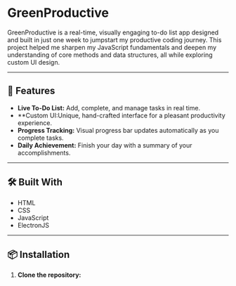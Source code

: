 # GreenProductive

GreenProductive is a real-time, visually engaging to-do list app designed and built in just one week to jumpstart my productive coding journey. This project helped me sharpen my JavaScript fundamentals and deepen my understanding of core methods and data structures, all while exploring custom UI design.

---

## 🚀 Features

- **Live To-Do List:** Add, complete, and manage tasks in real time.
- **Custom UI:Unique, hand-crafted interface for a pleasant productivity experience.
- **Progress Tracking:** Visual progress bar updates automatically as you complete tasks.
- **Daily Achievement:** Finish your day with a summary of your accomplishments.

---

## 🛠️ Built With

- HTML
- CSS
- JavaScript
- ElectronJS

---

## 📦 Installation

1. **Clone the repository:**
